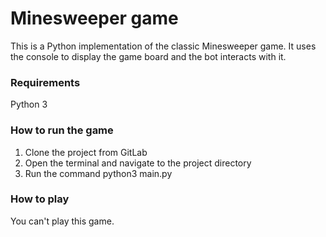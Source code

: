 # Minesweeper game
This is a Python implementation of the classic Minesweeper game.
It uses the console to display the game board and the bot interacts with it.

### Requirements
Python 3

### How to run the game
1. Clone the project from GitLab
2. Open the terminal and navigate to the project directory
3. Run the command python3 main.py

### How to play
You can't play this game.